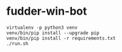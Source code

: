 # fudder-win-bot

```
virtualenv -p python3 venv
venv/bin/pip install --upgrade pip
venv/bin/pip install -r requirements.txt
./run.sh
```